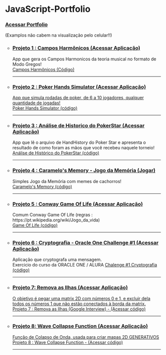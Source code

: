 # JavaScript-Portfolio
<h3><a href="https://laotsetung.github.io/JavaScript-Portfolio/" target="_blank"> Acessar Portfolio </a></h3> (Examplos não cabem na visualização pelo celular!!)
  <ul style="list-style-type:circle">
  <li> <h3> <a href="https://laotsetung.github.io/JavaScript-Portfolio/01-CamposHarmonicos/acorde.html" target="_blank"> Projeto 1 : Campos Harmônicos (Acessar Aplicação)</a></h3> </li>
  App que gera os Campos Harmonicos da teoria musical no formato de Modo Gregos!<br>
  <a href="https://github.com/laotsetung/JavaScript-Portfolio/tree/main/01-CamposHarmonicos" target="_blank"> Campos Harmônicos (Código)</a>
           
  <hr>
  
  <li> <h3> <a href="https://laotsetung.github.io/JavaScript-Portfolio/02-PokerHandsSimulator/PokerHandsSimulator.html" target="_blank"> Projeto 2 : Poker Hands Simulator (Acessar Aplicação)</h3> </li>
  App que simula rodadas de poker, de 6 a 10 jogadores, qualquer quantidade de jogadas!<br>
  <a href="https://github.com/laotsetung/JavaScript-Portfolio/tree/main/02-PokerHandsSimulator" target="_blank"> Poker Hands Simulator (código)</a>
  <hr>
  
  <li> <h3> <a href="https://laotsetung.github.io/JavaScript-Portfolio/03-PokerAnaliseJogo/AnaliseJogos.html" target="_blank"> 
  Projeto 3 : Análise de Historico do PokerStar (Acessar Aplicação)</a> </h3> </li>
  App que lê o arquivo de HandHistory do Poker Star e apresenta o resultado de como foram as mãos que você recebeu naquele torneio!<br>
  <a href="https://github.com/laotsetung/JavaScript-Portfolio/tree/main/03-PokerAnaliseJogo" target="_blank"> Análise de Histórico do PokerStar (código)</a> 
  <hr>
  
  <li> <h3><a href="https://laotsetung.github.io/JavaScript-Portfolio/04-JogoDaMemoria/jogoMemoria.html" target="_blank"> 
    Projeto 4 : Caramelo's Memory - Jogo da Memória (Jogar)</a> </h3> </li>
     Simples Jogo da Memória com memes de cachorros!<br>
    <a href="https://github.com/laotsetung/JavaScript-Portfolio/tree/main/04-JogoDaMemoria" target="_blank"> Caramelo's Memory (código)</a>
    <hr>
    
  <li> <h3> <a href="https://laotsetung.github.io/JavaScript-Portfolio/05-GameOfLife/GameOfLife.html"> Projeto 5 : Conway Game Of Life (Acessar Aplicação) </a></h3></li>
  Comum Conway Game Of Life (regras : https://pt.wikipedia.org/wiki/Jogo_da_vida)<br>
    <a href="https://github.com/laotsetung/JavaScript-Portfolio/tree/main/05-GameOfLife" target="_blank"> Game Of Life (código) </a>
    <hr>
  
  <li><h3> <a href="https://laotsetung.github.io/JavaScript-Portfolio/06-Desafio ORACLE_ONE-Cryptografia/Crypto.html"> Projeto 6 : Cryptografia - Oracle One Challenge #1 (Acessar Aplicação) </a></h3>
  Aplicação que cryptografa uma mensagem.<br>
    Exercicio do curso da ORACLE ONE / ALURA
  <a href="https://github.com/laotsetung/JavaScript-Portfolio/tree/main/06-Desafio ORACLE_ONE-Cryptografia" target="_blank"> Chalenge #1 Cryptografia (código)</a>
  <hr>
  <li><h3><a href="https://laotsetung.github.io/JavaScript-Portfolio/07-googleInterview/googleInterview.html" target="_blank">Projeto 7: Remova as Ilhas (Acessar Aplicação)</h3>
  O objetivo é pegar uma matrix 2D com números 0 e 1, e excluir dela todos os números 1 que não estão conectados à borda da matrix.
    <a href="https://github.com/laotsetung/JavaScript-Portfolio/tree/main/07-googleInterview" target="_blank"> Projeto 7 : Remova as Ilhas (Google Interview) - (Acessar código)</a>
  <hr>
    <li><h3><a href="https://laotsetung.github.io/JavaScript-Portfolio/08-WaveCollapseFunction/08-WaveCollapseFunction.html" target="_blank">Projeto 8: Wave Collapse Function (Acessar Aplicação)</h3>
  Função de Colapso de Onda, usada para criar mapas 2D GENERATIVOS
    <a href="https://github.com/laotsetung/JavaScript-Portfolio/tree/main/08-WaveCollapseFunction" target="_blank"> Projeto 8 : Wave Collapse Function - (Acessar código)</a>
  <hr>
  </ul>
